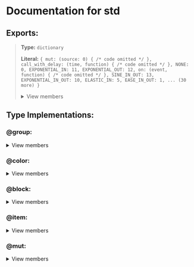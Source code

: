 # Documentation for std 
## Exports:
>**Type:** `dictionary` 
>
>**Literal:** 
> `{
>mut: (source: 0) { /* code omitted */ },
>call_with_delay: (time, function) { /* code omitted */ },
>NONE: 0,
>EXPONENTIAL_IN: 11,
>EXPONENTIAL_OUT: 12,
>on: (event, function) { /* code omitted */ },
>SINE_IN_OUT: 13,
>EXPONENTIAL_IN_OUT: 10,
>ELASTIC_IN: 5,
>EASE_IN_OUT: 1,
>... (30 more)
>}` 
>
><details>
><summary> View members </summary>
>
>> `BACK_IN`:
>>
>>>**Type:** `number` 
>>>
>>>**Literal:** 
>>> `17` 
>>>
>
>
>> `BACK_IN_OUT`:
>>
>>>**Type:** `number` 
>>>
>>>**Literal:** 
>>> `16` 
>>>
>
>
>> `BACK_OUT`:
>>
>>>**Type:** `number` 
>>>
>>>**Literal:** 
>>> `18` 
>>>
>
>
>> `BG`:
>>
>>>**Type:** `color` 
>>>
>>>**Literal:** 
>>> `1000c` 
>>>
>
>
>> `BOUNCE_IN`:
>>
>>>**Type:** `number` 
>>>
>>>**Literal:** 
>>> `8` 
>>>
>
>
>> `BOUNCE_IN_OUT`:
>>
>>>**Type:** `number` 
>>>
>>>**Literal:** 
>>> `7` 
>>>
>
>
>> `BOUNCE_OUT`:
>>
>>>**Type:** `number` 
>>>
>>>**Literal:** 
>>> `9` 
>>>
>
>
>> `EASE_IN`:
>>
>>>**Type:** `number` 
>>>
>>>**Literal:** 
>>> `2` 
>>>
>
>
>> `EASE_IN_OUT`:
>>
>>>**Type:** `number` 
>>>
>>>**Literal:** 
>>> `1` 
>>>
>
>
>> `EASE_OUT`:
>>
>>>**Type:** `number` 
>>>
>>>**Literal:** 
>>> `3` 
>>>
>
>
>> `ELASTIC_IN`:
>>
>>>**Type:** `number` 
>>>
>>>**Literal:** 
>>> `5` 
>>>
>
>
>> `ELASTIC_IN_OUT`:
>>
>>>**Type:** `number` 
>>>
>>>**Literal:** 
>>> `4` 
>>>
>
>
>> `ELASTIC_OUT`:
>>
>>>**Type:** `number` 
>>>
>>>**Literal:** 
>>> `6` 
>>>
>
>
>> `EQUAL_TO`:
>>
>>>**Type:** `number` 
>>>
>>>**Literal:** 
>>> `0` 
>>>
>
>
>> `EXPONENTIAL_IN`:
>>
>>>**Type:** `number` 
>>>
>>>**Literal:** 
>>> `11` 
>>>
>
>
>> `EXPONENTIAL_IN_OUT`:
>>
>>>**Type:** `number` 
>>>
>>>**Literal:** 
>>> `10` 
>>>
>
>
>> `EXPONENTIAL_OUT`:
>>
>>>**Type:** `number` 
>>>
>>>**Literal:** 
>>> `12` 
>>>
>
>
>> `LARGER_THAN`:
>>
>>>**Type:** `number` 
>>>
>>>**Literal:** 
>>> `1` 
>>>
>
>
>> `NONE`:
>>
>>>**Type:** `number` 
>>>
>>>**Literal:** 
>>> `0` 
>>>
>
>
>> `SINE_IN`:
>>
>>>**Type:** `number` 
>>>
>>>**Literal:** 
>>> `14` 
>>>
>
>
>> `SINE_IN_OUT`:
>>
>>>**Type:** `number` 
>>>
>>>**Literal:** 
>>> `13` 
>>>
>
>
>> `SINE_OUT`:
>>
>>>**Type:** `number` 
>>>
>>>**Literal:** 
>>> `15` 
>>>
>
>
>> `SMALLER_THAN`:
>>
>>>**Type:** `number` 
>>>
>>>**Literal:** 
>>> `2` 
>>>
>
>
>> `call_with_delay`:
>>
>>>**Type:** `macro` 
>>>
>>>**Literal:** 
>>> `(time, function) { /* code omitted */ }` 
>>>
>>>## Arguments:
>>>>### **time** _(obligatory)_
>>>
>>>
>>>
>>>
>>>>### **function** _(obligatory)_
>>>
>>>
>>>
>>>
>
>
>> `collision`:
>>
>>>**Type:** `macro` 
>>>
>>>**Literal:** 
>>> `(a, b) { /* code omitted */ }` 
>>>
>>>## Description: 
>>> _Implementation of the collision trigger (returns an event)_
>>>## Arguments:
>>>>### **a** _(obligatory)_: _Block A ID_
>>>
>>>
>>>
>>>
>>>>### **b** _(obligatory)_: _Block B ID_
>>>
>>>
>>>
>>>
>
>
>> `collision_exit`:
>>
>>>**Type:** `macro` 
>>>
>>>**Literal:** 
>>> `(a, b) { /* code omitted */ }` 
>>>
>>>## Description: 
>>> _Returns an event for when a collision exits_
>>>## Arguments:
>>>>### **a** _(obligatory)_: _Block A ID_
>>>
>>>
>>>
>>>
>>>>### **b** _(obligatory)_: _Block B ID_
>>>
>>>
>>>
>>>
>
>
>> `death`:
>>
>>>**Type:** `macro` 
>>>
>>>**Literal:** 
>>> `() { /* code omitted */ }` 
>>>
>>>## Description: 
>>> _Returns an event for when the player dies_
>
>
>> `disable_trail`:
>>
>>>**Type:** `macro` 
>>>
>>>**Literal:** 
>>> `() { /* code omitted */ }` 
>>>
>>>## Description: 
>>> _Disables the players trail_
>
>
>> `enable_trail`:
>>
>>>**Type:** `macro` 
>>>
>>>**Literal:** 
>>> `() { /* code omitted */ }` 
>>>
>>>## Description: 
>>> _Enables the players trail_
>
>
>> `hide_player`:
>>
>>>**Type:** `macro` 
>>>
>>>**Literal:** 
>>> `() { /* code omitted */ }` 
>>>
>>>## Description: 
>>> _Hides the player_
>
>
>> `loop`:
>>
>>>**Type:** `macro` 
>>>
>>>**Literal:** 
>>> `(start_val, end_val, code, delay: 0.05, reset: true, reset_speed: 1) { /* code omitted */ }` 
>>>
>>>## Description: 
>>> _Implementation of a spawn loop_
>>>## Arguments:
>>>>### **start_val** _(obligatory)_: _Start value for the iterator_
>>>
>>>
>>>
>>>
>>>>### **end_val** _(obligatory)_: _End value for the iterator_
>>>
>>>
>>>
>>>
>>>>### **code** _(obligatory)_: _Macro of the code that gets looped, should take the iterator (a mut) as the first argument_
>>>
>>>
>>>
>>>
>>>>### _delay (optional)_ : _Delay between loops (less than 0.05 may be unstable)_
>>>>
>>>>_Default value:_
>>>>
>>>>>**Type:** `number` 
>>>>>
>>>>>**Literal:** 
>>>>> `0.05` 
>>>>>
>>>
>>>
>>>
>>>
>>>>### _reset (optional)_ : _Weather to reset the iterator after looping (only disable if the loop is only triggered once)_
>>>>
>>>>_Default value:_
>>>>
>>>>>**Type:** `bool` 
>>>>>
>>>>>**Literal:** 
>>>>> `true` 
>>>>>
>>>
>>>
>>>
>>>
>>>>### _reset_speed (optional)_ : _Operation speed of the reset of the iterator, if enabled_
>>>>
>>>>_Default value:_
>>>>
>>>>>**Type:** `number` 
>>>>>
>>>>>**Literal:** 
>>>>> `1` 
>>>>>
>>>
>>>
>>>
>>>
>
>
>> `mut`:
>>
>>>**Type:** `macro` 
>>>
>>>**Literal:** 
>>> `(source: 0) { /* code omitted */ }` 
>>>
>>>## Description: 
>>> _Creates a new mut_
>>>## Arguments:
>>>>### _source (optional)_ : _Source (can be a number, item ID or boolean)_
>>>>
>>>>_Default value:_
>>>>
>>>>>**Type:** `number` 
>>>>>
>>>>>**Literal:** 
>>>>> `0` 
>>>>>
>>>
>>>
>>>
>>>
>
>
>> `obj_props`:
>>
>>>**Type:** `dictionary` 
>>>
>>>**Literal:** 
>>> `{
>>>DYNAMIC_BLOCK: 94,
>>>GLOW_DISABLED: 96,
>>>COPIED_COLOR_HVS: 49,
>>>PLAYER_COLOR_2: 16,
>>>Z_LAYER: 24,
>>>X: 2,
>>>YELLOW_TELEPORTATION_PORTAL_DISTANCE: 54,
>>>GROUPS: 57,
>>>DISABLE_ROTATION: 98,
>>>USE_TARGET: 100,
>>>... (83 more)
>>>}` 
>>>
>>><details>
>>><summary> View members </summary>
>>>
>>>> `ACTIVATE_GROUP`:
>>>>
>>>>>**Type:** `number` 
>>>>>
>>>>>**Literal:** 
>>>>> `56` 
>>>>>
>>>
>>>
>>>> `ACTIVATE_ON_EXIT`:
>>>>
>>>>>**Type:** `number` 
>>>>>
>>>>>**Literal:** 
>>>>> `93` 
>>>>>
>>>
>>>
>>>> `ANIMATION_ID`:
>>>>
>>>>>**Type:** `number` 
>>>>>
>>>>>**Literal:** 
>>>>> `76` 
>>>>>
>>>
>>>
>>>> `ANIMATION_SPEED`:
>>>>
>>>>>**Type:** `number` 
>>>>>
>>>>>**Literal:** 
>>>>> `107` 
>>>>>
>>>
>>>
>>>> `BLENDING`:
>>>>
>>>>>**Type:** `number` 
>>>>>
>>>>>**Literal:** 
>>>>> `17` 
>>>>>
>>>
>>>
>>>> `BLOCK_A`:
>>>>
>>>>>**Type:** `number` 
>>>>>
>>>>>**Literal:** 
>>>>> `80` 
>>>>>
>>>
>>>
>>>> `BLOCK_B`:
>>>>
>>>>>**Type:** `number` 
>>>>>
>>>>>**Literal:** 
>>>>> `95` 
>>>>>
>>>
>>>
>>>> `CENTER`:
>>>>
>>>>>**Type:** `number` 
>>>>>
>>>>>**Literal:** 
>>>>> `71` 
>>>>>
>>>
>>>
>>>> `COLOR`:
>>>>
>>>>>**Type:** `number` 
>>>>>
>>>>>**Literal:** 
>>>>> `21` 
>>>>>
>>>
>>>
>>>> `COLOR_2`:
>>>>
>>>>>**Type:** `number` 
>>>>>
>>>>>**Literal:** 
>>>>> `22` 
>>>>>
>>>
>>>
>>>> `COLOR_2_HVS`:
>>>>
>>>>>**Type:** `number` 
>>>>>
>>>>>**Literal:** 
>>>>> `44` 
>>>>>
>>>
>>>
>>>> `COLOR_2_HVS_ENABLED`:
>>>>
>>>>>**Type:** `number` 
>>>>>
>>>>>**Literal:** 
>>>>> `42` 
>>>>>
>>>
>>>
>>>> `COMPARISON`:
>>>>
>>>>>**Type:** `number` 
>>>>>
>>>>>**Literal:** 
>>>>> `88` 
>>>>>
>>>
>>>
>>>> `COPIED_COLOR_HVS`:
>>>>
>>>>>**Type:** `number` 
>>>>>
>>>>>**Literal:** 
>>>>> `49` 
>>>>>
>>>
>>>
>>>> `COPIED_COLOR_ID`:
>>>>
>>>>>**Type:** `number` 
>>>>>
>>>>>**Literal:** 
>>>>> `50` 
>>>>>
>>>
>>>
>>>> `COPY_OPACTITY`:
>>>>
>>>>>**Type:** `number` 
>>>>>
>>>>>**Literal:** 
>>>>> `60` 
>>>>>
>>>
>>>
>>>> `COUNT`:
>>>>
>>>>>**Type:** `number` 
>>>>>
>>>>>**Literal:** 
>>>>> `77` 
>>>>>
>>>
>>>
>>>> `COUNT_MULTI_ACTIVATE`:
>>>>
>>>>>**Type:** `number` 
>>>>>
>>>>>**Literal:** 
>>>>> `104` 
>>>>>
>>>
>>>
>>>> `DELAY`:
>>>>
>>>>>**Type:** `number` 
>>>>>
>>>>>**Literal:** 
>>>>> `91` 
>>>>>
>>>
>>>
>>>> `DETAIL_ONLY`:
>>>>
>>>>>**Type:** `number` 
>>>>>
>>>>>**Literal:** 
>>>>> `66` 
>>>>>
>>>
>>>
>>>> `DISABLE_ROTATION`:
>>>>
>>>>>**Type:** `number` 
>>>>>
>>>>>**Literal:** 
>>>>> `98` 
>>>>>
>>>
>>>
>>>> `DONT_ENTER`:
>>>>
>>>>>**Type:** `number` 
>>>>>
>>>>>**Literal:** 
>>>>> `67` 
>>>>>
>>>
>>>
>>>> `DONT_FADE`:
>>>>
>>>>>**Type:** `number` 
>>>>>
>>>>>**Literal:** 
>>>>> `64` 
>>>>>
>>>
>>>
>>>> `DUAL_MODE`:
>>>>
>>>>>**Type:** `number` 
>>>>>
>>>>>**Literal:** 
>>>>> `89` 
>>>>>
>>>
>>>
>>>> `DURATION`:
>>>>
>>>>>**Type:** `number` 
>>>>>
>>>>>**Literal:** 
>>>>> `10` 
>>>>>
>>>
>>>
>>>> `DYNAMIC_BLOCK`:
>>>>
>>>>>**Type:** `number` 
>>>>>
>>>>>**Literal:** 
>>>>> `94` 
>>>>>
>>>
>>>
>>>> `EASING`:
>>>>
>>>>>**Type:** `number` 
>>>>>
>>>>>**Literal:** 
>>>>> `30` 
>>>>>
>>>
>>>
>>>> `EASING_RATE`:
>>>>
>>>>>**Type:** `number` 
>>>>>
>>>>>**Literal:** 
>>>>> `85` 
>>>>>
>>>
>>>
>>>> `EDITOR_DISABLE`:
>>>>
>>>>>**Type:** `number` 
>>>>>
>>>>>**Literal:** 
>>>>> `102` 
>>>>>
>>>
>>>
>>>> `EDITOR_LAYER_1`:
>>>>
>>>>>**Type:** `number` 
>>>>>
>>>>>**Literal:** 
>>>>> `20` 
>>>>>
>>>
>>>
>>>> `EDITOR_LAYER_2`:
>>>>
>>>>>**Type:** `number` 
>>>>>
>>>>>**Literal:** 
>>>>> `61` 
>>>>>
>>>
>>>
>>>> `EXCLUSIVE`:
>>>>
>>>>>**Type:** `number` 
>>>>>
>>>>>**Literal:** 
>>>>> `86` 
>>>>>
>>>
>>>
>>>> `FADE_IN`:
>>>>
>>>>>**Type:** `number` 
>>>>>
>>>>>**Literal:** 
>>>>> `45` 
>>>>>
>>>
>>>
>>>> `FADE_OUT`:
>>>>
>>>>>**Type:** `number` 
>>>>>
>>>>>**Literal:** 
>>>>> `47` 
>>>>>
>>>
>>>
>>>> `FOLLOW`:
>>>>
>>>>>**Type:** `number` 
>>>>>
>>>>>**Literal:** 
>>>>> `71` 
>>>>>
>>>
>>>
>>>> `GLOW_DISABLED`:
>>>>
>>>>>**Type:** `number` 
>>>>>
>>>>>**Literal:** 
>>>>> `96` 
>>>>>
>>>
>>>
>>>> `GROUPS`:
>>>>
>>>>>**Type:** `number` 
>>>>>
>>>>>**Literal:** 
>>>>> `57` 
>>>>>
>>>
>>>
>>>> `GROUP_PARENT`:
>>>>
>>>>>**Type:** `number` 
>>>>>
>>>>>**Literal:** 
>>>>> `34` 
>>>>>
>>>
>>>
>>>> `HIGH_DETAIL`:
>>>>
>>>>>**Type:** `number` 
>>>>>
>>>>>**Literal:** 
>>>>> `103` 
>>>>>
>>>
>>>
>>>> `HOLD`:
>>>>
>>>>>**Type:** `number` 
>>>>>
>>>>>**Literal:** 
>>>>> `46` 
>>>>>
>>>
>>>
>>>> `HOLD_MODE`:
>>>>
>>>>>**Type:** `number` 
>>>>>
>>>>>**Literal:** 
>>>>> `81` 
>>>>>
>>>
>>>
>>>> `HVS`:
>>>>
>>>>>**Type:** `number` 
>>>>>
>>>>>**Literal:** 
>>>>> `43` 
>>>>>
>>>
>>>
>>>> `HVS_ENABLED`:
>>>>
>>>>>**Type:** `number` 
>>>>>
>>>>>**Literal:** 
>>>>> `41` 
>>>>>
>>>
>>>
>>>> `INTERVAL`:
>>>>
>>>>>**Type:** `number` 
>>>>>
>>>>>**Literal:** 
>>>>> `84` 
>>>>>
>>>
>>>
>>>> `ITEM`:
>>>>
>>>>>**Type:** `number` 
>>>>>
>>>>>**Literal:** 
>>>>> `80` 
>>>>>
>>>
>>>
>>>> `LINKED_GROUP`:
>>>>
>>>>>**Type:** `number` 
>>>>>
>>>>>**Literal:** 
>>>>> `108` 
>>>>>
>>>
>>>
>>>> `LOCK_OBJECT_ROTATION`:
>>>>
>>>>>**Type:** `number` 
>>>>>
>>>>>**Literal:** 
>>>>> `70` 
>>>>>
>>>
>>>
>>>> `LOCK_TO_PLAYER_X`:
>>>>
>>>>>**Type:** `number` 
>>>>>
>>>>>**Literal:** 
>>>>> `58` 
>>>>>
>>>
>>>
>>>> `LOCK_TO_PLAYER_Y`:
>>>>
>>>>>**Type:** `number` 
>>>>>
>>>>>**Literal:** 
>>>>> `59` 
>>>>>
>>>
>>>
>>>> `MAIN_ONLY`:
>>>>
>>>>>**Type:** `number` 
>>>>>
>>>>>**Literal:** 
>>>>> `65` 
>>>>>
>>>
>>>
>>>> `MAX_SPEED`:
>>>>
>>>>>**Type:** `number` 
>>>>>
>>>>>**Literal:** 
>>>>> `105` 
>>>>>
>>>
>>>
>>>> `MOVE_X`:
>>>>
>>>>>**Type:** `number` 
>>>>>
>>>>>**Literal:** 
>>>>> `28` 
>>>>>
>>>
>>>
>>>> `MOVE_Y`:
>>>>
>>>>>**Type:** `number` 
>>>>>
>>>>>**Literal:** 
>>>>> `29` 
>>>>>
>>>
>>>
>>>> `MULTI_TRIGGER`:
>>>>
>>>>>**Type:** `number` 
>>>>>
>>>>>**Literal:** 
>>>>> `87` 
>>>>>
>>>
>>>
>>>> `OBJ_ID`:
>>>>
>>>>>**Type:** `number` 
>>>>>
>>>>>**Literal:** 
>>>>> `1` 
>>>>>
>>>
>>>
>>>> `OPACITY`:
>>>>
>>>>>**Type:** `number` 
>>>>>
>>>>>**Literal:** 
>>>>> `35` 
>>>>>
>>>
>>>
>>>> `PICKUP_MODE`:
>>>>
>>>>>**Type:** `number` 
>>>>>
>>>>>**Literal:** 
>>>>> `79` 
>>>>>
>>>
>>>
>>>> `PLAYER_COLOR_1`:
>>>>
>>>>>**Type:** `number` 
>>>>>
>>>>>**Literal:** 
>>>>> `15` 
>>>>>
>>>
>>>
>>>> `PLAYER_COLOR_2`:
>>>>
>>>>>**Type:** `number` 
>>>>>
>>>>>**Literal:** 
>>>>> `16` 
>>>>>
>>>
>>>
>>>> `PORTAL_CHECKED`:
>>>>
>>>>>**Type:** `number` 
>>>>>
>>>>>**Literal:** 
>>>>> `13` 
>>>>>
>>>
>>>
>>>> `PULSE_MODE`:
>>>>
>>>>>**Type:** `number` 
>>>>>
>>>>>**Literal:** 
>>>>> `48` 
>>>>>
>>>
>>>
>>>> `RANDOMIZE_START`:
>>>>
>>>>>**Type:** `number` 
>>>>>
>>>>>**Literal:** 
>>>>> `106` 
>>>>>
>>>
>>>
>>>> `ROTATE_DEGREES`:
>>>>
>>>>>**Type:** `number` 
>>>>>
>>>>>**Literal:** 
>>>>> `68` 
>>>>>
>>>
>>>
>>>> `ROTATION`:
>>>>
>>>>>**Type:** `number` 
>>>>>
>>>>>**Literal:** 
>>>>> `6` 
>>>>>
>>>
>>>
>>>> `ROTATION_SPEED`:
>>>>
>>>>>**Type:** `number` 
>>>>>
>>>>>**Literal:** 
>>>>> `97` 
>>>>>
>>>
>>>
>>>> `SCALING`:
>>>>
>>>>>**Type:** `number` 
>>>>>
>>>>>**Literal:** 
>>>>> `32` 
>>>>>
>>>
>>>
>>>> `SPAWN_DURATION`:
>>>>
>>>>>**Type:** `number` 
>>>>>
>>>>>**Literal:** 
>>>>> `63` 
>>>>>
>>>
>>>
>>>> `SPAWN_TRIGGERED`:
>>>>
>>>>>**Type:** `number` 
>>>>>
>>>>>**Literal:** 
>>>>> `62` 
>>>>>
>>>
>>>
>>>> `SPEED`:
>>>>
>>>>>**Type:** `number` 
>>>>>
>>>>>**Literal:** 
>>>>> `90` 
>>>>>
>>>
>>>
>>>> `STRENGTH`:
>>>>
>>>>>**Type:** `number` 
>>>>>
>>>>>**Literal:** 
>>>>> `75` 
>>>>>
>>>
>>>
>>>> `SUBTRACT_COUNT`:
>>>>
>>>>>**Type:** `number` 
>>>>>
>>>>>**Literal:** 
>>>>> `78` 
>>>>>
>>>
>>>
>>>> `TARGET`:
>>>>
>>>>>**Type:** `number` 
>>>>>
>>>>>**Literal:** 
>>>>> `51` 
>>>>>
>>>
>>>
>>>> `TARGET_COLOR`:
>>>>
>>>>>**Type:** `number` 
>>>>>
>>>>>**Literal:** 
>>>>> `23` 
>>>>>
>>>
>>>
>>>> `TARGET_POS`:
>>>>
>>>>>**Type:** `number` 
>>>>>
>>>>>**Literal:** 
>>>>> `71` 
>>>>>
>>>
>>>
>>>> `TARGET_POS_AXES`:
>>>>
>>>>>**Type:** `number` 
>>>>>
>>>>>**Literal:** 
>>>>> `101` 
>>>>>
>>>
>>>
>>>> `TARGET_TYPE`:
>>>>
>>>>>**Type:** `number` 
>>>>>
>>>>>**Literal:** 
>>>>> `52` 
>>>>>
>>>
>>>
>>>> `TEXT`:
>>>>
>>>>>**Type:** `number` 
>>>>>
>>>>>**Literal:** 
>>>>> `31` 
>>>>>
>>>
>>>
>>>> `TIMES_360`:
>>>>
>>>>>**Type:** `number` 
>>>>>
>>>>>**Literal:** 
>>>>> `69` 
>>>>>
>>>
>>>
>>>> `TOGGLE_MODE`:
>>>>
>>>>>**Type:** `number` 
>>>>>
>>>>>**Literal:** 
>>>>> `82` 
>>>>>
>>>
>>>
>>>> `TOUCH_TRIGGERED`:
>>>>
>>>>>**Type:** `number` 
>>>>>
>>>>>**Literal:** 
>>>>> `11` 
>>>>>
>>>
>>>
>>>> `TRIGGER_BLUE`:
>>>>
>>>>>**Type:** `number` 
>>>>>
>>>>>**Literal:** 
>>>>> `9` 
>>>>>
>>>
>>>
>>>> `TRIGGER_GREEN`:
>>>>
>>>>>**Type:** `number` 
>>>>>
>>>>>**Literal:** 
>>>>> `8` 
>>>>>
>>>
>>>
>>>> `TRIGGER_RED`:
>>>>
>>>>>**Type:** `number` 
>>>>>
>>>>>**Literal:** 
>>>>> `7` 
>>>>>
>>>
>>>
>>>> `USE_TARGET`:
>>>>
>>>>>**Type:** `number` 
>>>>>
>>>>>**Literal:** 
>>>>> `100` 
>>>>>
>>>
>>>
>>>> `VERTICAL_FLIP`:
>>>>
>>>>>**Type:** `number` 
>>>>>
>>>>>**Literal:** 
>>>>> `5` 
>>>>>
>>>
>>>
>>>> `VORIZONTAL_FLIP`:
>>>>
>>>>>**Type:** `number` 
>>>>>
>>>>>**Literal:** 
>>>>> `4` 
>>>>>
>>>
>>>
>>>> `X`:
>>>>
>>>>>**Type:** `number` 
>>>>>
>>>>>**Literal:** 
>>>>> `2` 
>>>>>
>>>
>>>
>>>> `X_MOD`:
>>>>
>>>>>**Type:** `number` 
>>>>>
>>>>>**Literal:** 
>>>>> `72` 
>>>>>
>>>
>>>
>>>> `Y`:
>>>>
>>>>>**Type:** `number` 
>>>>>
>>>>>**Literal:** 
>>>>> `3` 
>>>>>
>>>
>>>
>>>> `YELLOW_TELEPORTATION_PORTAL_DISTANCE`:
>>>>
>>>>>**Type:** `number` 
>>>>>
>>>>>**Literal:** 
>>>>> `54` 
>>>>>
>>>
>>>
>>>> `Y_MOD`:
>>>>
>>>>>**Type:** `number` 
>>>>>
>>>>>**Literal:** 
>>>>> `73` 
>>>>>
>>>
>>>
>>>> `Y_OFFSET`:
>>>>
>>>>>**Type:** `number` 
>>>>>
>>>>>**Literal:** 
>>>>> `92` 
>>>>>
>>>
>>>
>>>> `Z_LAYER`:
>>>>
>>>>>**Type:** `number` 
>>>>>
>>>>>**Literal:** 
>>>>> `24` 
>>>>>
>>>
>>>
>>>> `Z_ORDER`:
>>>>
>>>>>**Type:** `number` 
>>>>>
>>>>>**Literal:** 
>>>>> `25` 
>>>>>
>>>
>>></details>
>>>
>
>
>> `on`:
>>
>>>**Type:** `macro` 
>>>
>>>**Literal:** 
>>> `(event, function) { /* code omitted */ }` 
>>>
>>>## Description: 
>>> _Triggers a function every time an event fires_
>>>## Arguments:
>>>>### **event** _(obligatory)_: _Event to trigger on_
>>>
>>>
>>>
>>>
>>>>### **function** _(obligatory)_: _Function to trigger_
>>>
>>>
>>>
>>>
>
>
>> `shake`:
>>
>>>**Type:** `macro` 
>>>
>>>**Literal:** 
>>> `(strength: 1, interval: 0, duration: 0.5) { /* code omitted */ }` 
>>>
>>>## Description: 
>>> _Implementation of the shake trigger_
>>>## Arguments:
>>>>### _strength (optional)_ : _Strength value_
>>>>
>>>>_Default value:_
>>>>
>>>>>**Type:** `number` 
>>>>>
>>>>>**Literal:** 
>>>>> `1` 
>>>>>
>>>
>>>
>>>
>>>
>>>>### _interval (optional)_ : _Interval value_
>>>>
>>>>_Default value:_
>>>>
>>>>>**Type:** `number` 
>>>>>
>>>>>**Literal:** 
>>>>> `0` 
>>>>>
>>>
>>>
>>>
>>>
>>>>### _duration (optional)_ : _Duration of shake_
>>>>
>>>>_Default value:_
>>>>
>>>>>**Type:** `number` 
>>>>>
>>>>>**Literal:** 
>>>>> `0.5` 
>>>>>
>>>
>>>
>>>
>>>
>
>
>> `show_player`:
>>
>>>**Type:** `macro` 
>>>
>>>**Literal:** 
>>> `() { /* code omitted */ }` 
>>>
>>>## Description: 
>>> _Shows the player_
>
>
>> `supress_signal`:
>>
>>>**Type:** `macro` 
>>>
>>>**Literal:** 
>>> `(delay) { /* code omitted */ }` 
>>>
>>>## Description: 
>>> _Stops signal from coming past for some time_
>>>## Arguments:
>>>>### **delay** _(obligatory)_: _Time to supress signal_
>>>
>>>
>>>
>>>
>
>
>> `toggle_bg_effect`:
>>
>>>**Type:** `macro` 
>>>
>>>**Literal:** 
>>> `(on: false) { /* code omitted */ }` 
>>>
>>>## Description: 
>>> _Implementation of the bg effect on/off triggers_
>>>## Arguments:
>>>>### _on (optional)_ : _Weather to toggle bg effect on or off_
>>>>
>>>>_Default value:_
>>>>
>>>>>**Type:** `bool` 
>>>>>
>>>>>**Literal:** 
>>>>> `false` 
>>>>>
>>>
>>>
>>>
>>>
>
>
>> `touch`:
>>
>>>**Type:** `macro` 
>>>
>>>**Literal:** 
>>> `(dual_side: false) { /* code omitted */ }` 
>>>
>>>## Description: 
>>> _Implementation of the touch trigger (returns an event)_
>>>## Arguments:
>>>>### _dual_side (optional)_ : _Dual mode (only check for touch on the dual side)_
>>>>
>>>>_Default value:_
>>>>
>>>>>**Type:** `bool` 
>>>>>
>>>>>**Literal:** 
>>>>> `false` 
>>>>>
>>>
>>>
>>>
>>>
>
>
>> `touch_end`:
>>
>>>**Type:** `macro` 
>>>
>>>**Literal:** 
>>> `(dual_side: false) { /* code omitted */ }` 
>>>
>>>## Description: 
>>> _Returns an event for when a touch ends_
>>>## Arguments:
>>>>### _dual_side (optional)_ : _Dual mode (only check for touch on the dual side)_
>>>>
>>>>_Default value:_
>>>>
>>>>>**Type:** `bool` 
>>>>>
>>>>>**Literal:** 
>>>>> `false` 
>>>>>
>>>
>>>
>>>
>>>
>
>
>> `wait`:
>>
>>>**Type:** `macro` 
>>>
>>>**Literal:** 
>>> `(time) { /* code omitted */ }` 
>>>
>>>## Arguments:
>>>>### **time** _(obligatory)_
>>>
>>>
>>>
>>>
>
></details>
>
## Type Implementations:
### **@group**: 
 <details>
<summary> View members </summary>

> `alpha`:
>
>>**Type:** `macro` 
>>
>>**Literal:** 
>> `(self, opacity: 1, duration: 0) { /* code omitted */ }` 
>>
>>## Description: 
>> _Implementation of the alpha trigger_
>>## Arguments:
>>>### _opacity (optional)_ 
>>>
>>>_Default value:_
>>>
>>>>**Type:** `number` 
>>>>
>>>>**Literal:** 
>>>> `1` 
>>>>
>>
>>
>>
>>
>>>### _duration (optional)_ 
>>>
>>>_Default value:_
>>>
>>>>**Type:** `number` 
>>>>
>>>>**Literal:** 
>>>> `0` 
>>>>
>>
>>
>>
>>


> `follow`:
>
>>**Type:** `macro` 
>>
>>**Literal:** 
>> `(self, other, x_mod: 1, y_mod: 1, duration: 999) { /* code omitted */ }` 
>>
>>## Description: 
>> _Implementation of the follow trigger_
>>## Arguments:
>>>### **other** _(obligatory)_: _Group of object to follow_
>>
>>
>>
>>
>>>### _x_mod (optional)_ : _Multiplier for the movement on the X-axis_
>>>
>>>_Default value:_
>>>
>>>>**Type:** `number` 
>>>>
>>>>**Literal:** 
>>>> `1` 
>>>>
>>
>>
>>
>>
>>>### _y_mod (optional)_ : _Multiplier for the movement on the Y-axis_
>>>
>>>_Default value:_
>>>
>>>>**Type:** `number` 
>>>>
>>>>**Literal:** 
>>>> `1` 
>>>>
>>
>>
>>
>>
>>>### _duration (optional)_ : _Duration of following_
>>>
>>>_Default value:_
>>>
>>>>**Type:** `number` 
>>>>
>>>>**Literal:** 
>>>> `999` 
>>>>
>>
>>
>>
>>


> `follow_player_y`:
>
>>**Type:** `macro` 
>>
>>**Literal:** 
>> `(self, speed: 1, delay: 0, offset: 0, max_speed: 0, duration: 999) { /* code omitted */ }` 
>>
>>## Description: 
>> _Implementation of the follow player Y trigger_
>>## Arguments:
>>>### _speed (optional)_ : _Interpolation factor (?)_
>>>
>>>_Default value:_
>>>
>>>>**Type:** `number` 
>>>>
>>>>**Literal:** 
>>>> `1` 
>>>>
>>
>>
>>
>>
>>>### _delay (optional)_ : _Delay of movement_
>>>
>>>_Default value:_
>>>
>>>>**Type:** `number` 
>>>>
>>>>**Literal:** 
>>>> `0` 
>>>>
>>
>>
>>
>>
>>>### _offset (optional)_ : _Offset on the Y-axis_
>>>
>>>_Default value:_
>>>
>>>>**Type:** `number` 
>>>>
>>>>**Literal:** 
>>>> `0` 
>>>>
>>
>>
>>
>>
>>>### _max_speed (optional)_ : _Maximum speed_
>>>
>>>_Default value:_
>>>
>>>>**Type:** `number` 
>>>>
>>>>**Literal:** 
>>>> `0` 
>>>>
>>
>>
>>
>>
>>>### _duration (optional)_ : _Duration of following_
>>>
>>>_Default value:_
>>>
>>>>**Type:** `number` 
>>>>
>>>>**Literal:** 
>>>> `999` 
>>>>
>>
>>
>>
>>


> `move`:
>
>>**Type:** `macro` 
>>
>>**Literal:** 
>> `(self, x, y, duration: 0, easing: 0, easing_rate: 2) { /* code omitted */ }` 
>>
>>## Description: 
>> _Implementation of the move trigger_
>>## Arguments:
>>>### **x** _(obligatory)_: _Units to move on the X axis_
>>
>>
>>
>>
>>>### **y** _(obligatory)_: _Units to move on the Y axis_
>>
>>
>>
>>
>>>### _duration (optional)_ : _Duration of movement_
>>>
>>>_Default value:_
>>>
>>>>**Type:** `number` 
>>>>
>>>>**Literal:** 
>>>> `0` 
>>>>
>>
>>
>>
>>
>>>### _easing (optional)_ 
>>>
>>>_Default value:_
>>>
>>>>**Type:** `number` 
>>>>
>>>>**Literal:** 
>>>> `0` 
>>>>
>>
>>
>>
>>
>>>### _easing_rate (optional)_ 
>>>
>>>_Default value:_
>>>
>>>>**Type:** `number` 
>>>>
>>>>**Literal:** 
>>>> `2` 
>>>>
>>
>>
>>
>>


> `move_to`:
>
>>**Type:** `macro` 
>>
>>**Literal:** 
>> `(self, target, duration: 0, x_only: false, y_only: false, easing: 0, easing_rate: 2) { /* code omitted */ }` 
>>
>>## Description: 
>> _Implementation of the Move target feature of the move trigger_
>>## Arguments:
>>>### **target** _(obligatory)_: _Group of the object to move to_
>>
>>
>>
>>
>>>### _duration (optional)_ : _Duration of movement_
>>>
>>>_Default value:_
>>>
>>>>**Type:** `number` 
>>>>
>>>>**Literal:** 
>>>> `0` 
>>>>
>>
>>
>>
>>
>>>### _x_only (optional)_ : _Will move to the object only on the X-axis_
>>>
>>>_Default value:_
>>>
>>>>**Type:** `bool` 
>>>>
>>>>**Literal:** 
>>>> `false` 
>>>>
>>
>>
>>
>>
>>>### _y_only (optional)_ : _Will move to the object only on the y-axis_
>>>
>>>_Default value:_
>>>
>>>>**Type:** `bool` 
>>>>
>>>>**Literal:** 
>>>> `false` 
>>>>
>>
>>
>>
>>
>>>### _easing (optional)_ : _Easing type_
>>>
>>>_Default value:_
>>>
>>>>**Type:** `number` 
>>>>
>>>>**Literal:** 
>>>> `0` 
>>>>
>>
>>
>>
>>
>>>### _easing_rate (optional)_ : _Easing rate_
>>>
>>>_Default value:_
>>>
>>>>**Type:** `number` 
>>>>
>>>>**Literal:** 
>>>> `2` 
>>>>
>>
>>
>>
>>


> `pulse`:
>
>>**Type:** `macro` 
>>
>>**Literal:** 
>> `(self, r, g, b, fade_in: 0, hold: 0, fade_out: 0, exclusive: false, hsv: false) { /* code omitted */ }` 
>>
>>## Description: 
>> _Implementation of the pulse trigger for groups_
>>## Arguments:
>>>### **r** _(obligatory)_: _Red value of pulse color (or hue if HSV is enabled)_
>>
>>
>>
>>
>>>### **g** _(obligatory)_: _Green value of pulse color (or saturation if HSV is enabled)_
>>
>>
>>
>>
>>>### **b** _(obligatory)_: _Blue value of pulse color (or brightness/value if HSV is enabled)_
>>
>>
>>
>>
>>>### _fade_in (optional)_ : _Fade-in duration_
>>>
>>>_Default value:_
>>>
>>>>**Type:** `number` 
>>>>
>>>>**Literal:** 
>>>> `0` 
>>>>
>>
>>
>>
>>
>>>### _hold (optional)_ : _Duration to hold the color_
>>>
>>>_Default value:_
>>>
>>>>**Type:** `number` 
>>>>
>>>>**Literal:** 
>>>> `0` 
>>>>
>>
>>
>>
>>
>>>### _fade_out (optional)_ : _Fade-out duration_
>>>
>>>_Default value:_
>>>
>>>>**Type:** `number` 
>>>>
>>>>**Literal:** 
>>>> `0` 
>>>>
>>
>>
>>
>>
>>>### _exclusive (optional)_ : _Weather to prioritize this pulse over simultaneous pulses_
>>>
>>>_Default value:_
>>>
>>>>**Type:** `bool` 
>>>>
>>>>**Literal:** 
>>>> `false` 
>>>>
>>
>>
>>
>>
>>>### _hsv (optional)_ : _Toggle HSV mode_
>>>
>>>_Default value:_
>>>
>>>>**Type:** `bool` 
>>>>
>>>>**Literal:** 
>>>> `false` 
>>>>
>>
>>
>>
>>


> `rotate`:
>
>>**Type:** `macro` 
>>
>>**Literal:** 
>> `(self, center, degrees, duration: 0, easing: 0, easing_rate: 0, lock_object_rotation: false) { /* code omitted */ }` 
>>
>>## Description: 
>> _Implementation of the rotate trigger_
>>## Arguments:
>>>### **center** _(obligatory)_: _Group of object to rotate around_
>>
>>
>>
>>
>>>### **degrees** _(obligatory)_: _Rotation in degrees_
>>
>>
>>
>>
>>>### _duration (optional)_ : _Duration of rotation_
>>>
>>>_Default value:_
>>>
>>>>**Type:** `number` 
>>>>
>>>>**Literal:** 
>>>> `0` 
>>>>
>>
>>
>>
>>
>>>### _easing (optional)_ : _Easing type_
>>>
>>>_Default value:_
>>>
>>>>**Type:** `number` 
>>>>
>>>>**Literal:** 
>>>> `0` 
>>>>
>>
>>
>>
>>
>>>### _easing_rate (optional)_ : _Easing rate_
>>>
>>>_Default value:_
>>>
>>>>**Type:** `number` 
>>>>
>>>>**Literal:** 
>>>> `0` 
>>>>
>>
>>
>>
>>
>>>### _lock_object_rotation (optional)_ : _Only rotate positions of the objects, not the textures_
>>>
>>>_Default value:_
>>>
>>>>**Type:** `bool` 
>>>>
>>>>**Literal:** 
>>>> `false` 
>>>>
>>
>>
>>
>>


> `stop`:
>
>>**Type:** `macro` 
>>
>>**Literal:** 
>> `(self) { /* code omitted */ }` 
>>
>>## Description: 
>> _Implementation of the stop trigger_
>>## Arguments:


> `toggle_off`:
>
>>**Type:** `macro` 
>>
>>**Literal:** 
>> `(self) { /* code omitted */ }` 
>>
>>## Description: 
>> _Toggles the group off_
>>## Arguments:


> `toggle_on`:
>
>>**Type:** `macro` 
>>
>>**Literal:** 
>> `(self) { /* code omitted */ }` 
>>
>>## Description: 
>> _Toggles the group on_
>>## Arguments:

</details>

### **@color**: 
 <details>
<summary> View members </summary>

> `pulse`:
>
>>**Type:** `macro` 
>>
>>**Literal:** 
>> `(self, r, g, b, fade_in: 0, hold: 0, fade_out: 0, exclusive: false, hsv: false) { /* code omitted */ }` 
>>
>>## Description: 
>> _Implementation of the pulse trigger for colors_
>>## Arguments:
>>>### **r** _(obligatory)_: _Red value of pulse color (or hue if HSV is enabled)_
>>
>>
>>
>>
>>>### **g** _(obligatory)_: _Green value of pulse color (or saturation if HSV is enabled)_
>>
>>
>>
>>
>>>### **b** _(obligatory)_: _Blue value of pulse color (or brightness/value if HSV is enabled)_
>>
>>
>>
>>
>>>### _fade_in (optional)_ : _Fade-in duration_
>>>
>>>_Default value:_
>>>
>>>>**Type:** `number` 
>>>>
>>>>**Literal:** 
>>>> `0` 
>>>>
>>
>>
>>
>>
>>>### _hold (optional)_ : _Duration to hold the color_
>>>
>>>_Default value:_
>>>
>>>>**Type:** `number` 
>>>>
>>>>**Literal:** 
>>>> `0` 
>>>>
>>
>>
>>
>>
>>>### _fade_out (optional)_ : _Fade-out duration_
>>>
>>>_Default value:_
>>>
>>>>**Type:** `number` 
>>>>
>>>>**Literal:** 
>>>> `0` 
>>>>
>>
>>
>>
>>
>>>### _exclusive (optional)_ : _Weather to prioritize this pulse over simultaneous pulses_
>>>
>>>_Default value:_
>>>
>>>>**Type:** `bool` 
>>>>
>>>>**Literal:** 
>>>> `false` 
>>>>
>>
>>
>>
>>
>>>### _hsv (optional)_ : _Toggle HSV mode_
>>>
>>>_Default value:_
>>>
>>>>**Type:** `bool` 
>>>>
>>>>**Literal:** 
>>>> `false` 
>>>>
>>
>>
>>
>>


> `set`:
>
>>**Type:** `macro` 
>>
>>**Literal:** 
>> `(self, r, g, b, duration: 0, opacity: 1, blending: false) { /* code omitted */ }` 
>>
>>## Description: 
>> _Implementation of the color trigger_
>>## Arguments:
>>>### **r** _(obligatory)_: _Red value of the target color_
>>
>>
>>
>>
>>>### **g** _(obligatory)_: _Green value of the target color_
>>
>>
>>
>>
>>>### **b** _(obligatory)_: _Blue value of the target color_
>>
>>
>>
>>
>>>### _duration (optional)_ : _Duration of color change_
>>>
>>>_Default value:_
>>>
>>>>**Type:** `number` 
>>>>
>>>>**Literal:** 
>>>> `0` 
>>>>
>>
>>
>>
>>
>>>### _opacity (optional)_ : _Opacity of target color_
>>>
>>>_Default value:_
>>>
>>>>**Type:** `number` 
>>>>
>>>>**Literal:** 
>>>> `1` 
>>>>
>>
>>
>>
>>
>>>### _blending (optional)_ : _Toggle blending on target color_
>>>
>>>_Default value:_
>>>
>>>>**Type:** `bool` 
>>>>
>>>>**Literal:** 
>>>> `false` 
>>>>
>>
>>
>>
>>

</details>

### **@block**: 
 <details>
<summary> View members </summary>

> `create_tracker_item`:
>
>>**Type:** `macro` 
>>
>>**Literal:** 
>> `(self, other) { /* code omitted */ }` 
>>
>>## Description: 
>> _Returns an item ID that is 1 when the blocks are colliding and 0 when they are not_
>>## Arguments:
>>>### **other** _(obligatory)_: _Block ID to check against_
>>
>>
>>
>>

</details>

### **@item**: 
 <details>
<summary> View members </summary>

> `add`:
>
>>**Type:** `macro` 
>>
>>**Literal:** 
>> `(self, amount) { /* code omitted */ }` 
>>
>>## Description: 
>> _Implementation of the pickup trigger_
>>## Arguments:
>>>### **amount** _(obligatory)_: _Amount to add_
>>
>>
>>
>>


> `count`:
>
>>**Type:** `macro` 
>>
>>**Literal:** 
>> `(self, number: 0) { /* code omitted */ }` 
>>
>>## Description: 
>> _Implementation of the count trigger (returns an event)_
>>## Arguments:
>>>### _number (optional)_ : _Number to check against_
>>>
>>>_Default value:_
>>>
>>>>**Type:** `number` 
>>>>
>>>>**Literal:** 
>>>> `0` 
>>>>
>>
>>
>>
>>


> `if_is`:
>
>>**Type:** `macro` 
>>
>>**Literal:** 
>> `(self, comparison, other, function) { /* code omitted */ }` 
>>
>>## Description: 
>> _Implementation of the instant count trigger_
>>## Arguments:
>>>### **comparison** _(obligatory)_: _Comparison mode_
>>
>>
>>
>>
>>>### **other** _(obligatory)_: _Number to compare with_
>>
>>
>>
>>
>>>### **function** _(obligatory)_: _Target function if comparison is true_
>>
>>
>>
>>

</details>

### **@mut**: 
 <details>
<summary> View members </summary>

> `_as_`:
>
>>**Type:** `macro` 
>>
>>**Literal:** 
>> `(self, _type) { /* code omitted */ }` 
>>
>>## Arguments:
>>>### **_type** _(obligatory)_
>>
>>
>>
>>


> `_equal_`:
>
>>**Type:** `macro` 
>>
>>**Literal:** 
>> `(self, other) { /* code omitted */ }` 
>>
>>## Arguments:
>>>### **other** _(obligatory)_
>>
>>
>>
>>


> `_less_or_equal_`:
>
>>**Type:** `macro` 
>>
>>**Literal:** 
>> `(self, other) { /* code omitted */ }` 
>>
>>## Arguments:
>>>### **other** _(obligatory)_
>>
>>
>>
>>


> `_less_than_`:
>
>>**Type:** `macro` 
>>
>>**Literal:** 
>> `(self, other) { /* code omitted */ }` 
>>
>>## Arguments:
>>>### **other** _(obligatory)_
>>
>>
>>
>>


> `_minus_`:
>
>>**Type:** `macro` 
>>
>>**Literal:** 
>> `(self, other) { /* code omitted */ }` 
>>
>>## Arguments:
>>>### **other** _(obligatory)_
>>
>>
>>
>>


> `_more_or_equal_`:
>
>>**Type:** `macro` 
>>
>>**Literal:** 
>> `(self, other) { /* code omitted */ }` 
>>
>>## Arguments:
>>>### **other** _(obligatory)_
>>
>>
>>
>>


> `_more_than_`:
>
>>**Type:** `macro` 
>>
>>**Literal:** 
>> `(self, other) { /* code omitted */ }` 
>>
>>## Arguments:
>>>### **other** _(obligatory)_
>>
>>
>>
>>


> `_not_equal_`:
>
>>**Type:** `macro` 
>>
>>**Literal:** 
>> `(self, other) { /* code omitted */ }` 
>>
>>## Arguments:
>>>### **other** _(obligatory)_
>>
>>
>>
>>


> `_plus_`:
>
>>**Type:** `macro` 
>>
>>**Literal:** 
>> `(self, other) { /* code omitted */ }` 
>>
>>## Arguments:
>>>### **other** _(obligatory)_
>>
>>
>>
>>


> `add`:
>
>>**Type:** `macro` 
>>
>>**Literal:** 
>> `(self, num) { /* code omitted */ }` 
>>
>>## Description: 
>> _Implementation of the pickup trigger_
>>## Arguments:
>>>### **num** _(obligatory)_: _Amount to add_
>>
>>
>>
>>


> `add_to`:
>
>>**Type:** `macro` 
>>
>>**Literal:** 
>> `(self, items, speed: 1, factor: 1) { /* code omitted */ }` 
>>
>>## Description: 
>> _Adds the muts value to all item IDs in a list, and resets the mut to 0 in the process_
>>## Arguments:
>>>### **items** _(obligatory)_: _Item IDs to add to_
>>
>>
>>
>>
>>>### _speed (optional)_ : _Speed of operation (higher number increases group usage)_
>>>
>>>_Default value:_
>>>
>>>>**Type:** `number` 
>>>>
>>>>**Literal:** 
>>>> `1` 
>>>>
>>
>>
>>
>>
>>>### _factor (optional)_ : _Multiplyer for the value added_
>>>
>>>_Default value:_
>>>
>>>>**Type:** `number` 
>>>>
>>>>**Literal:** 
>>>> `1` 
>>>>
>>
>>
>>
>>


> `clone`:
>
>>**Type:** `macro` 
>>
>>**Literal:** 
>> `(self, speed: 1) { /* code omitted */ }` 
>>
>>## Description: 
>> _Copies the mut and returns the copy_
>>## Arguments:
>>>### _speed (optional)_ : _Speed of operation (higher number increases group usage)_
>>>
>>>_Default value:_
>>>
>>>>**Type:** `number` 
>>>>
>>>>**Literal:** 
>>>> `1` 
>>>>
>>
>>
>>
>>


> `copy_to`:
>
>>**Type:** `macro` 
>>
>>**Literal:** 
>> `(self, item, speed: 1, factor: 1) { /* code omitted */ }` 
>>
>>## Description: 
>> _Copies the value of the mut to another item ID, without consuming the original_
>>## Arguments:
>>>### **item** _(obligatory)_: _Item ID to copy to_
>>
>>
>>
>>
>>>### _speed (optional)_ : _Speed of operation (higher number increases group usage)_
>>>
>>>_Default value:_
>>>
>>>>**Type:** `number` 
>>>>
>>>>**Literal:** 
>>>> `1` 
>>>>
>>
>>
>>
>>
>>>### _factor (optional)_ : _Factor of to multiply the copy by_
>>>
>>>_Default value:_
>>>
>>>>**Type:** `number` 
>>>>
>>>>**Literal:** 
>>>> `1` 
>>>>
>>
>>
>>
>>


> `divide`:
>
>>**Type:** `macro` 
>>
>>**Literal:** 
>> `(self, divisor, speed: 1, rest_item: 1i) { /* code omitted */ }` 
>>
>>## Description: 
>> _Devides the value of the mut by some divisor_
>>## Arguments:
>>>### **divisor** _(obligatory)_: _Divisor to divide by, either another mut (very expensive) or a normal number_
>>
>>
>>
>>
>>>### _speed (optional)_ : _Speed of operation (higher number increases group usage)_
>>>
>>>_Default value:_
>>>
>>>>**Type:** `number` 
>>>>
>>>>**Literal:** 
>>>> `1` 
>>>>
>>
>>
>>
>>
>>>### _rest_item (optional)_ : _Item ID to add the remainder of the division to_
>>>
>>>_Default value:_
>>>
>>>>**Type:** `item` 
>>>>
>>>>**Literal:** 
>>>> `1i` 
>>>>
>>
>>
>>
>>


> `multiply`:
>
>>**Type:** `macro` 
>>
>>**Literal:** 
>> `(self, factor, speed: 1) { /* code omitted */ }` 
>>
>>## Description: 
>> _Multiplies the value of the mut by some factor_
>>## Arguments:
>>>### **factor** _(obligatory)_: _Factor to multiply by, either another mut (very expensive) or a normal number_
>>
>>
>>
>>
>>>### _speed (optional)_ : _Speed of operation (higher number increases group usage)_
>>>
>>>_Default value:_
>>>
>>>>**Type:** `number` 
>>>>
>>>>**Literal:** 
>>>> `1` 
>>>>
>>
>>
>>
>>


> `reset`:
>
>>**Type:** `macro` 
>>
>>**Literal:** 
>> `(self, speed: 1) { /* code omitted */ }` 
>>
>>## Description: 
>> _Resets mut to 0_
>>## Arguments:
>>>### _speed (optional)_ : _Speed of operation (higher number increases group usage)_
>>>
>>>_Default value:_
>>>
>>>>**Type:** `number` 
>>>>
>>>>**Literal:** 
>>>> `1` 
>>>>
>>
>>
>>
>>


> `subtract_from`:
>
>>**Type:** `macro` 
>>
>>**Literal:** 
>> `(self, items, speed: 1) { /* code omitted */ }` 
>>
>>## Description: 
>> _Subtracts the muts value from all item IDs in a list, and resets the mut to 0 in the process_
>>## Arguments:
>>>### **items** _(obligatory)_: _Item IDs to add to_
>>
>>
>>
>>
>>>### _speed (optional)_ : _Speed of operation (higher number increases group usage)_
>>>
>>>_Default value:_
>>>
>>>>**Type:** `number` 
>>>>
>>>>**Literal:** 
>>>> `1` 
>>>>
>>
>>
>>
>>


> `to_const`:
>
>>**Type:** `macro` 
>>
>>**Literal:** 
>> `(self, range) { /* code omitted */ }` 
>>
>>## Description: 
>> _Converts the mut into a normal number (very context-splitting, be careful)_
>>## Arguments:
>>>### **range** _(obligatory)_: _Array of possible output values_
>>
>>
>>
>>

</details>

